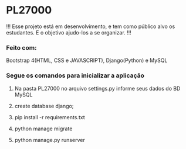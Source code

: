 # PL27000

!!! Esse projeto está em desenvolvimento, e tem como público alvo os estudantes. E o objetivo ajudo-los a se organizar. !!!

### Feito com:

Bootstrap 4(HTML, CSS e JAVASCRIPT), Django(Python) e MySQL

### Segue os comandos para inicializar a aplicação

1. Na pasta PL27000 no arquivo settings.py informe seus dados do BD MySQL 

2. create database django;

3. pip install -r requirements.txt

4. python manage migrate

5. python manage.py runserver
